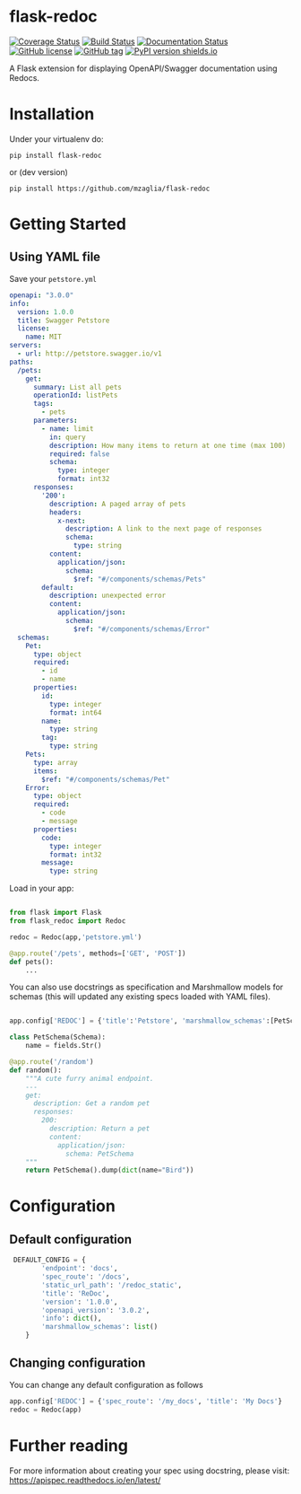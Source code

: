 # flask-redoc
[![Coverage Status](https://coveralls.io/repos/github/mzaglia/flask-redoc/badge.svg?branch=master)](https://coveralls.io/github/mzaglia/flask-redoc?branch=master)
[![Build Status](https://travis-ci.com/mzaglia/flask-redoc.svg?branch=master)](https://travis-ci.com/mzaglia/flask-redoc)
[![Documentation Status](https://readthedocs.org/projects/flask-redoc/badge/?version=latest)](http://flask-redoc.readthedocs.io/?badge=latest)
[![GitHub license](https://img.shields.io/github/license/mzaglia/flask-redoc)](https://github.com/mzaglia/flask-redoc/blob/master/LICENSE)
[![GitHub tag](https://img.shields.io/github/tag/mzaglia/flask-redoc.svg)](https://github.com/mzaglia/flask-redoc/tags/)
[![PyPI version shields.io](https://img.shields.io/pypi/v/flask-redoc.svg)](https://pypi.python.org/pypi/flask-redoc/)


A Flask extension for displaying OpenAPI/Swagger documentation using Redocs.

# Installation
Under your virtualenv do:

```shell
pip install flask-redoc
```

or (dev version)

```shell
pip install https://github.com/mzaglia/flask-redoc
```

# Getting Started

## Using YAML file
Save your `petstore.yml`
```yaml
openapi: "3.0.0"
info:
  version: 1.0.0
  title: Swagger Petstore
  license:
    name: MIT
servers:
  - url: http://petstore.swagger.io/v1
paths:
  /pets:
    get:
      summary: List all pets
      operationId: listPets
      tags:
        - pets
      parameters:
        - name: limit
          in: query
          description: How many items to return at one time (max 100)
          required: false
          schema:
            type: integer
            format: int32
      responses:
        '200':
          description: A paged array of pets
          headers:
            x-next:
              description: A link to the next page of responses
              schema:
                type: string
          content:
            application/json:
              schema:
                $ref: "#/components/schemas/Pets"
        default:
          description: unexpected error
          content:
            application/json:
              schema:
                $ref: "#/components/schemas/Error"
  schemas:
    Pet:
      type: object
      required:
        - id
        - name
      properties:
        id:
          type: integer
          format: int64
        name:
          type: string
        tag:
          type: string
    Pets:
      type: array
      items:
        $ref: "#/components/schemas/Pet"
    Error:
      type: object
      required:
        - code
        - message
      properties:
        code:
          type: integer
          format: int32
        message:
          type: string
```

Load in your app:
```python

from flask import Flask
from flask_redoc import Redoc

redoc = Redoc(app,'petstore.yml')

@app.route('/pets', methods=['GET', 'POST'])
def pets():
    ...
```

You can also use docstrings as specification and Marshmallow models for schemas (this will updated any existing specs loaded with YAML files).

```python

app.config['REDOC'] = {'title':'Petstore', 'marshmallow_schemas':[PetSchema]}

class PetSchema(Schema):
    name = fields.Str()

@app.route('/random')
def random():
    """A cute furry animal endpoint.
    ---
    get:
      description: Get a random pet
      responses:
        200:
          description: Return a pet
          content:
            application/json:
              schema: PetSchema
    """
    return PetSchema().dump(dict(name="Bird"))
```
# Configuration

## Default configuration
```python
 DEFAULT_CONFIG = {
        'endpoint': 'docs',
        'spec_route': '/docs',
        'static_url_path': '/redoc_static',
        'title': 'ReDoc',
        'version': '1.0.0',
        'openapi_version': '3.0.2',
        'info': dict(),
        'marshmallow_schemas': list()
    }
```

## Changing configuration
You can change any default configuration as follows
```python
app.config['REDOC'] = {'spec_route': '/my_docs', 'title': 'My Docs'}
redoc = Redoc(app)
```

# Further reading
For more information about creating your spec using docstring, please visit: https://apispec.readthedocs.io/en/latest/
